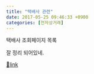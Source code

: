 ```yaml
---
title: "택배사 관련"
date: 2017-05-25 09:46:33 +0900
categories: [전자상거래]
---
```


택배사 조회페이지 목록

잘 정리 되어있네.


[🔗link](http://www.mins01.com/mh/tech/read/1083)